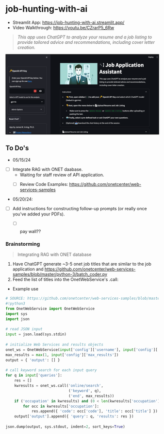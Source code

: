 # job-hunting-with-ai
 
- Streamlit App: https://job-hunting-with-ai.streamlit.app/
- Video Walkthrough: https://youtu.be/CZrarP5_6Rw 
> *This app uses ChatGPT to analyze your resume and a job listing to provide tailored advice and recommendations, including cover letter creation.*

<img src="images/app-snapshot.png" style="border:solid 1px black">


## To Do's 
- 05/15/24

- [ ] Integrate RAG with ONET daabase.
    -  Waiting for staff review of API application.
    - [ ] Review Code Examples: https://github.com/onetcenter/web-services-samples


- 05/20/24:
- [ ] Add instructions for constructing follow-up prompts (or really once you've added your PDFs).
    - [ ] $$$$ pay wall??
    


### Brainstorming

>Integrating RAG with ONET database
1. Have ChatGPT generate ~3-5 onet job titles that are similar to the job application and https://github.com/onetcenter/web-services-samples/blob/master/python-3/batch_coder.py
2. Feed the list of titles into the OnetWebService's .call:

- Example use
```python
# SOURCE: https://github.com/onetcenter/web-services-samples/blob/master/python-3/batch_coder.py
#!python3
from OnetWebService import OnetWebService
import sys
import json

# read JSON input
input = json.load(sys.stdin)

# initialize Web Services and results objects
onet_ws = OnetWebService(input['config']['username'], input['config']['password'])
max_results = max(1, input['config']['max_results'])
output = { 'output': [] }

# call keyword search for each input query
for q in input['queries']:
    res = []
    kwresults = onet_ws.call('online/search',
                             ('keyword', q),
                             ('end', max_results))
    if ('occupation' in kwresults) and (0 < len(kwresults['occupation'])):
        for occ in kwresults['occupation']:
            res.append({ 'code': occ['code'], 'title': occ['title'] })
    output['output'].append({ 'query': q, 'results': res })

json.dump(output, sys.stdout, indent=2, sort_keys=True)
```